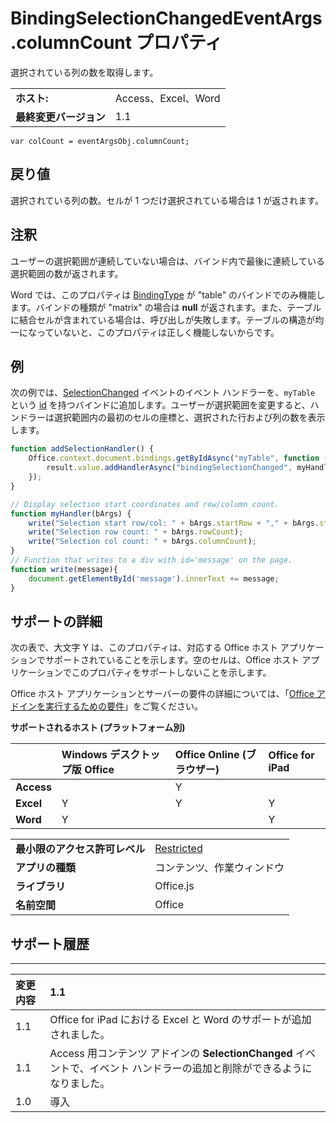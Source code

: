 
# BindingSelectionChangedEventArgs.columnCount プロパティ
選択されている列の数を取得します。

|||
|:-----|:-----|
|**ホスト:**|Access、Excel、Word|
|**最終変更バージョン**|1.1|

```
var colCount = eventArgsObj.columnCount;
```


## 戻り値

選択されている列の数。セルが 1 つだけ選択されている場合は 1 が返されます。


## 注釈

ユーザーの選択範囲が連続していない場合は、バインド内で最後に連続している選択範囲の数が返されます。 

Word では、このプロパティは [BindingType](../../reference/shared/bindingtype-enumeration.md) が "table" のバインドでのみ機能します。バインドの種類が "matrix" の場合は **null** が返されます。また、テーブルに結合セルが含まれている場合は、呼び出しが失敗します。テーブルの構造が均一になっていないと、このプロパティは正しく機能しないからです。


## 例

次の例では、[SelectionChanged](../../reference/shared/binding.bindingselectionchangedevent.md) イベントのイベント ハンドラーを、`myTable` という [id](../../reference/shared/binding.id.md) を持つバインドに追加します。ユーザーが選択範囲を変更すると、ハンドラーは選択範囲内の最初のセルの座標と、選択された行および列の数を表示します。


```js
function addSelectionHandler() {
    Office.context.document.bindings.getByIdAsync("myTable", function (result) {
        result.value.addHandlerAsync("bindingSelectionChanged", myHandler);
    });
}

// Display selection start coordinates and row/column count.
function myHandler(bArgs) {
    write("Selection start row/col: " + bArgs.startRow + "," + bArgs.startColumn);
    write("Selection row count: " + bArgs.rowCount);
    write("Selection col count: " + bArgs.columnCount);
}
// Function that writes to a div with id='message' on the page.
function write(message){
    document.getElementById('message').innerText += message; 
}
```


## サポートの詳細


次の表で、大文字 Y は、このプロパティは、対応する Office ホスト アプリケーションでサポートされていることを示します。空のセルは、Office ホスト アプリケーションでこのプロパティをサポートしないことを示します。

Office ホスト アプリケーションとサーバーの要件の詳細については、「[Office アドインを実行するための要件](../../docs/overview/requirements-for-running-office-add-ins.md)」をご覧ください。


**サポートされるホスト (プラットフォーム別)**


| |**Windows デスクトップ版 Office**|**Office Online (ブラウザー)**|**Office for iPad**|
|:-----|:-----|:-----|:-----|
|**Access**||Y||
|**Excel**|Y|Y|Y|
|**Word**|Y||Y|

|||
|:-----|:-----|
|**最小限のアクセス許可レベル**|[Restricted](../../docs/develop/requesting-permissions-for-api-use-in-content-and-task-pane-add-ins.md)|
|**アプリの種類**|コンテンツ、作業ウィンドウ|
|**ライブラリ**|Office.js|
|**名前空間**|Office|

## サポート履歴





****


|**変更内容**|**1.1**|
|:-----|:-----|
|1.1|Office for iPad における Excel と Word のサポートが追加されました。|
|1.1|Access 用コンテンツ アドインの **SelectionChanged** イベントで、イベント ハンドラーの追加と削除ができるようになりました。|
|1.0|導入|
